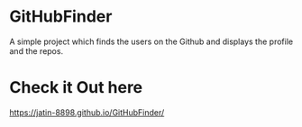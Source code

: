 # GitHubFinder
A simple project which finds the users on the Github and displays the profile and the repos.

# Check it Out here
https://jatin-8898.github.io/GitHubFinder/
